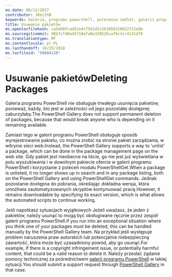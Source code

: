 ```yaml
---
ms.date: 06/12/2017
contributor: JKeithB
keywords: Galeria, programu powershell, polecenie cmdlet, galerii programu PowerShell
title: Usuwanie pakietów
ms.openlocfilehash: ca5e68fcad52e4c7561d2c2b3858228652f22e0b
ms.sourcegitcommit: 98b7cfd8ad5718efa8e320526ca76c3cc4141d78
ms.translationtype: MT
ms.contentlocale: pl-PL
ms.lasthandoff: 10/25/2018
ms.locfileid: "50004120"
---
```

# <a name="deleting-packages"></a><span data-ttu-id="e295a-103">Usuwanie pakietów</span><span class="sxs-lookup"><span data-stu-id="e295a-103">Deleting Packages</span></span>

<span data-ttu-id="e295a-104">Galeria programu PowerShell nie obsługuje trwałego usunięcia pakietów, ponieważ, każdy, kto jest w zależności od jego pozostałej dostępnej zaburzyłaby.</span><span class="sxs-lookup"><span data-stu-id="e295a-104">The PowerShell Gallery does not support permanent deletion of packages, because that would break anyone who is depending on it remaining available.</span></span>

<span data-ttu-id="e295a-105">Zamiast tego w galerii programu PowerShell obsługuje sposób wyrejestrowanie pakietu, co można zrobić na stronie pakiet zarządzania, w witrynie sieci web.</span><span class="sxs-lookup"><span data-stu-id="e295a-105">Instead, the PowerShell Gallery supports a way to 'unlist' a package, which can be done in the package management page on the web site.</span></span>
<span data-ttu-id="e295a-106">Gdy pakiet jest nieobecne na liście, go nie jest już wyświetlana w polu wyszukiwania i w dowolnym pakiecie ofercie w galerii programu PowerShell i korzystanie z poleceń modułu PowerShellGet.</span><span class="sxs-lookup"><span data-stu-id="e295a-106">When a package is unlisted, it no longer shows up in search and in any package listing, both on the PowerShell Gallery and using PowerShellGet commands.</span></span>
<span data-ttu-id="e295a-107">Jednak pozostanie dostępna do pobrania, określając dokładna wersja, która umożliwia zautomatyzowanych skryptów kontynuować pracę.</span><span class="sxs-lookup"><span data-stu-id="e295a-107">However, it remains downloadable by specifying its exact version, which is what allows the automated scripts to continue working.</span></span>

<span data-ttu-id="e295a-108">Jeśli napotkasz sytuacjach wyjątkowych Jeżeli uważasz, że jeden z pakietów, należy usunąć to mogą być obsługiwane ręcznie przez zespół galerii programu PowerShell.</span><span class="sxs-lookup"><span data-stu-id="e295a-108">If you run into an exceptional situation where you think one of your packages must be deleted, this can be handled manually by the PowerShell Gallery team.</span></span>
<span data-ttu-id="e295a-109">Na przykład jeśli występuje problem naruszenia praw autorskich lub potencjalnie niebezpieczną zawartość, która może być uzasadniony powód, aby go usunąć.</span><span class="sxs-lookup"><span data-stu-id="e295a-109">For example, if there is a copyright infringement issue, or potentially harmful content, that could be a valid reason to delete it.</span></span>
<span data-ttu-id="e295a-110">Należy przesłać żądanie pomocy technicznej za pośrednictwem [galerii programu PowerShell](http://www.PowerShellGallery.com) w takiej sytuacji.</span><span class="sxs-lookup"><span data-stu-id="e295a-110">You should submit a support request through [PowerShell Gallery](http://www.PowerShellGallery.com) in that case.</span></span>
